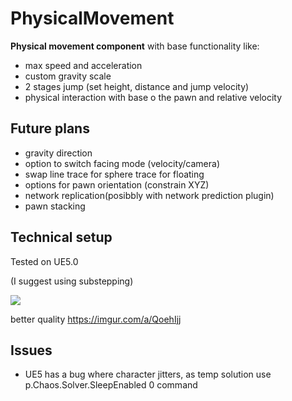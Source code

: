 # PhysicalMovement
**Physical movement component** with base functionality like:
- max speed and acceleration
- custom gravity scale
- 2 stages jump (set height, distance and jump velocity)
- physical interaction with base o the pawn and relative velocity

## Future plans
- gravity direction
- option to switch facing mode (velocity/camera)
- swap line trace for sphere trace for floating
- options for pawn orientation (constrain XYZ)
- network replication(posibbly with network prediction plugin)
- pawn stacking

## Technical setup

Tested on UE5.0

(I suggest using substepping)

![](https://thumbs.gfycat.com/GiftedCloudyKitten-size_restricted.gif)

better quality https://imgur.com/a/QoehIjj

## Issues
- UE5 has a bug where character jitters, as temp solution use p.Chaos.Solver.SleepEnabled 0 command
